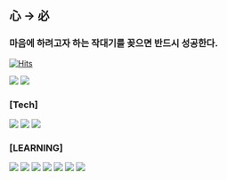 ## 心 -> 必

### 마음에 하려고자 하는 작대기를 꽂으면 반드시 성공한다.

[![Hits](https://hits.seeyoufarm.com/api/count/incr/badge.svg?url=https%3A%2F%2Fgithub.com%2Fxub2%2Fhit-counter&count_bg=%233D5996&title_bg=%23555555&icon=&icon_color=%23092E84&title=hits&edge_flat=false)](https://github.com/xub2)

<a href="https://xuv2.notion.site/"><img src="https://img.shields.io/badge/Notion-00148C?style=badge&logo=notion&logoColor=white"/></a> <a href="https://bdisappointed.tistory.com/"><img src="https://img.shields.io/badge/Tistory-00148C?style=badge&logo=tistory&logoColor=white"/></a>

<!--
**xub2/xub2** is a ✨ _special_ ✨ repository because its `README.md` (this file) appears on your GitHub profile.

Here are some ideas to get you started:

- 🔭 I’m currently working on ...
- 🌱 I’m currently learning ...
- 👯 I’m looking to collaborate on ...
- 🤔 I’m looking for help with ...
- 💬 Ask me about ...
- 📫 How to reach me: ...
- 😄 Pronouns: ...
- ⚡ Fun fact: ...
-->

### [Tech]
<p>
  <img src="https://img.shields.io/badge/java-007396?style=for-the-badge&logo=java&logoColor=white">
  <img src="https://img.shields.io/badge/Spring-336F19?style=for-the-badge&logo=Spring&logoColor=white">
  <img src="https://img.shields.io/badge/SQL-A2A99F?style=for-the-badge&logo=SQL&logoColor=white">

  

### [LEARNING]
<p>
  <img src="https://img.shields.io/badge/Python-3776AB?style=for-the-badge&logo=Python&logoColor=white">
  <img src="https://img.shields.io/badge/Html-3776AB?style=for-the-badge&logo=Html&logoColor=white">
  <img src="https://img.shields.io/badge/CSS-ECBE35?style=for-the-badge&logo=java&logoColor=white">
  <img src="https://img.shields.io/badge/Javascript-F58F27?style=for-the-badge&logo=Javascript&logoColor=white">
  <img src="https://img.shields.io/badge/Node.js-80ED50?style=for-the-badge&logo=Node.js&logoColor=white">
  <img src="https://img.shields.io/badge/dart-181717?style=for-the-badge&logo=dart&logoColor=white">
  <img src="https://img.shields.io/badge/Linux-ECBE35?style=for-the-badge&logo=Linux&logoColor=white">
  

